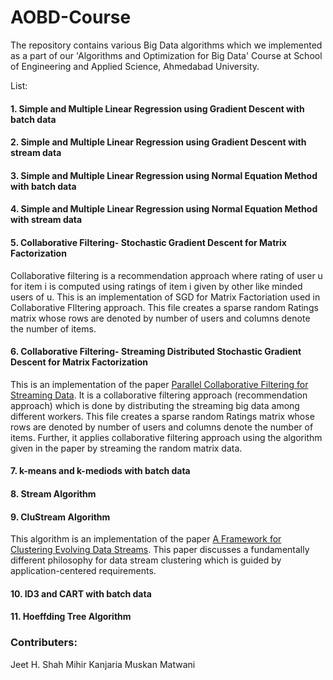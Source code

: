 # AOBD-Course
The repository contains various Big Data algorithms which we implemented as a part of our 'Algorithms and Optimization for Big Data' Course at School of Engineering and Applied Science, Ahmedabad University.

List:
#### 1. Simple and Multiple Linear Regression using Gradient Descent with batch data
#### 2. Simple and Multiple Linear Regression using Gradient Descent with stream data
#### 3. Simple and Multiple Linear Regression using Normal Equation Method with batch data
#### 4. Simple and Multiple Linear Regression using Normal Equation Method with stream data
#### 5. Collaborative Filtering- Stochastic Gradient Descent for Matrix Factorization
Collaborative filtering is a recommendation approach where rating of user u for item i is computed using ratings of item i given by other like minded users of u. This is an implementation of SGD for Matrix Factoriation used in Collaborative FIltering approach. This file creates a sparse random Ratings matrix whose rows are denoted by number of users and columns denote the number of items. 

#### 6. Collaborative Filtering- Streaming Distributed Stochastic Gradient Descent for Matrix Factorization
This is an implementation of the paper [Parallel Collaborative Filtering for Streaming Data](http://citeseerx.ist.psu.edu/viewdoc/download?doi=10.1.1.230.8613&rep=rep1&type=pdf). It is a collaborative filtering approach (recommendation approach) which is done by distributing the streaming big data among different workers. This file creates a sparse random Ratings matrix whose rows are denoted by number of users and columns denote the number of items. Further, it applies collaborative filtering approach using the algorithm given in the paper by streaming the random matrix data. 

#### 7. k-means and k-mediods with batch data
#### 8. Stream Algorithm
#### 9. CluStream Algorithm
This algorithm is an implementation of the paper [A Framework for Clustering Evolving Data Streams](http://www.vldb.org/conf/2003/papers/S04P02.pdf). This paper discusses a fundamentally different philosophy for data stream clustering which is guided by application-centered requirements. 

#### 10. ID3 and CART with batch data
#### 11. Hoeffding Tree Algorithm

### Contributers:
Jeet H. Shah
Mihir Kanjaria
Muskan Matwani


